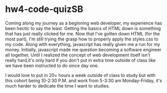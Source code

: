 # hw4-code-quizSB

Coming along my journey as a beginning web developer, my experience has been hectic to say the least. Getting the basics of HTML down is something that has just really clicked for me. Now that I've gotten down HTML (for the most part), I'm still trying the grasp how to properly apply the styles.css to my code. Along with everything, javascript has really given me a run for my money. Initially, javascript made me question becoming a software engineer all together. Until I realized the concept of web development itself isn't really hard,it's only hard if you don't put in extra time outside of class like we have been instructed to do since day one.

I would love to put in 20+ hours a week outside of class to study but with this cohort being 10-2:30 P.M. and work from 5-3:30 am Monday-Friday, it's much harder to dedicate the time I want to studies.
